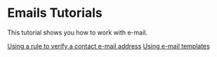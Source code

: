 # Emails Tutorials

This tutorial shows you how to work with e-mail.

[Using a rule to verify a contact e-mail address](using-a-rule-to-verify-a-contact-email-address.md)
[Using e-mail templates](using-email-templates-to-send-an-account-recovery-email.md)